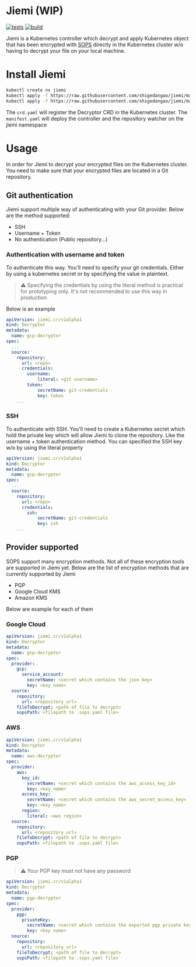 # Jiemi (WIP)

[![tests](https://github.com/shigedangao/jiemi/actions/workflows/ci.yaml/badge.svg)](https://github.com/shigedangao/jiemi/actions/workflows/ci.yaml)
[![build](https://github.com/shigedangao/jiemi/actions/workflows/docker.yaml/badge.svg)](https://github.com/shigedangao/jiemi/actions/workflows/docker.yaml)

Jiemi is a Kubernetes controller which decrypt and apply Kubernetes object that has been encrypted with [SOPS](https://github.com/mozilla/sops)
directly in the Kubernetes cluster w/o having to decrypt your file on your local machine.

# Install Jiemi

```bash
kubectl create ns jiemi
kubectl apply -f https://raw.githubusercontent.com/shigedangao/jiemi/main/manifest/crd.yaml
kubectl apply -f https://raw.githubusercontent.com/shigedangao/jiemi/main/manifest/manifest.yaml
```

The ```crd.yaml``` will register the Decryptor CRD in the Kubernetes cluster. The ```manifest.yaml``` will deploy the controller and the repository watcher on the jiemi namespace

# Usage

In order for Jiemi to decrypt your encrypted files on the Kubernetes cluster. You need to make sure that your encrypted files are located in a Git repository.

## Git authentication

Jiemi support multiple way of authenticating with your Git provider. Below are the method supported:

- SSH
- Username + Token
- No authentication (Public repository...)

### Authentication with username and token

To authenticate this way. You'll need to specify your git credentials. Either by using a kubernetes secret or by specifying the value in plaintext. 

> ⚠️ Specifying the credentials by using the literal method is practical for prototyping only. It's not recommended to use this way in production

Below is an example

```yaml
apiVersion: jiemi.cr/v1alpha1
kind: Decryptor
metadata:
  name: gcp-decryptor
spec:
  ...
  source:
    repository:
      url: <repo>
      credentials:
        username:
            literal: <git username>
        token:
            secretName: git-credentials
            key: token
    ...
```

### SSH

To authenticate with SSH. You'll need to create a Kubernetes secret which hold the private key which will allow Jiemi to clone the repository. Like the username + token authentication method. You can specified the SSH key w/o by using the literal property

```yaml
apiVersion: jiemi.cr/v1alpha1
kind: Decryptor
metadata:
  name: gcp-decryptor
spec:
  ...
  source:
    repository:
      url: <repo>
      credentials:
        ssh:
            secretName: git-credentials
            key: ssh
    ...
```

## Provider supported

SOPS support many encryption methods. Not all of these encryption tools are supported in Jiemi yet. Below are the list of encryption methods that are currently supported by Jiemi

- PGP
- Google Cloud KMS
- Amazon KMS

Below are example for each of them

### Google Cloud

```yaml
apiVersion: jiemi.cr/v1alpha1
kind: Decryptor
metadata:
  name: gcp-decryptor
spec:
  provider:
    gcp:
      service_account:
        secretName: <secret which contains the json key>
        key: <key name>
  source:
    repository:
      url: <repository_url>
    fileToDecrypt: <path of file to decrypt>
    sopsPath: <filepath to .sops.yaml file>
```

### AWS

```yaml
apiVersion: jiemi.cr/v1alpha1
kind: Decryptor
metadata:
  name: aws-decryptor
spec:
  provider:
    aws:
      key_id:
        secretName: <secret which contains the aws_access_key_id>
        key: <key name>
      access_key:
        secretName: <secret which contains the aws_secret_access_key>
        key: <key name>
      region:
        literal: <aws region>
  source:
    repository:
      url: <repository_url>
    fileToDecrypt: <path of file to decrypt>
    sopsPath: <filepath to .sops.yaml file>
```

### PGP

> ⚠️ Your PGP key must not have any password

```yaml
apiVersion: jiemi.cr/v1alpha1
kind: Decryptor
metadata:
  name: pgp-decryptor
spec:
  provider:
    pgp:
      privateKey:
        secretName: <secret which contains the exported pgp private key>
        key: <key name>
  source:
    repository:
      url: <repository_url>
    fileToDecrypt: <path of file to decrypt>
    sopsPath: <filepath to .sops.yaml file>
```
